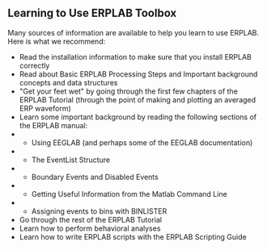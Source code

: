 ## Learning to Use ERPLAB Toolbox

Many sources of information are available to help you learn to use ERPLAB.  Here is what we recommend:

* Read the installation information to make sure that you install ERPLAB correctly
* Read about Basic ERPLAB Processing Steps and Important background concepts and data structures
* "Get your feet wet" by going through the first few chapters of the ERPLAB Tutorial (through the point of making and plotting an averaged ERP waveform)
* Learn some important background by reading the following sections of the ERPLAB manual:
* * Using EEGLAB (and perhaps some of the EEGLAB documentation)
* * The EventList Structure
* * Boundary Events and Disabled Events
* * Getting Useful Information from the Matlab Command Line
* * Assigning events to bins with BINLISTER
* Go through the rest of the ERPLAB Tutorial
* Learn how to perform behavioral analyses
* Learn how to write ERPLAB scripts with the ERPLAB Scripting Guide